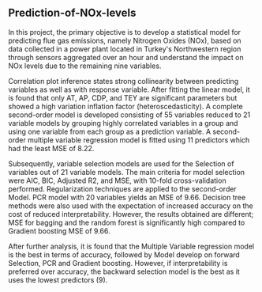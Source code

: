 ## Prediction-of-NOx-levels
In this project, the primary objective is to develop a statistical model for predicting flue gas emissions, namely Nitrogen Oxides (NOx), based on data collected in a power plant located in Turkey's Northwestern region through sensors aggregated over an hour and understand the impact on NOx levels due to the remaining nine variables.

Correlation plot inference states strong collinearity between predicting variables as well as with response variable. After fitting the linear model, it is found that only AT, AP, CDP, and TEY are significant parameters but showed a high variation inflation factor (heteroscedasticity). A complete second-order model is developed consisting of 55 variables reduced to 21 variable models by grouping highly correlated variables in a group and using one variable from each group as a prediction variable. A second-order multiple variable regression model is fitted using 11 predictors which had the least MSE of 8.22.

Subsequently, variable selection models are used for the Selection of variables out of 21 variable models. The main criteria for model selection were AIC, BIC, Adjusted R2, and MSE, with 10-fold cross-validation performed. Regularization techniques are applied to the second-order Model. PCR model with 20 variables yields an MSE of 9.66. Decision tree methods were also used with the expectation of increased accuracy on the cost of reduced interpretability. However, the results obtained are different; MSE for bagging and the random forest is significantly high compared to Gradient boosting MSE of 9.66.

After further analysis, it is found that the Multiple Variable regression model is the best in terms of accuracy, followed by Model develop on forward Selection, PCR and Gradient boosting. However, if interpretability is preferred over accuracy, the backward selection model is the best as it uses the lowest predictors (9).
